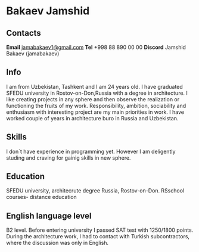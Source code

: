 # Bakaev Jamshid
## Contacts
**Email** jamabakaev1@gmail.com
**Tel** +998 88 890 00 00
**Discord** Jamshid Bakaev (jamabakaev)

## Info
I am from Uzbekistan, Tashkent and I am 24 years old. I have graduated SFEDU university in Rostov-on-Don,Russia with a degree in architecture. I like creating projects in any sphere and then observe the realization or functioning the fruits of my work. Responsibility, ambition, sociability and enthusiasm with interesting project are my main priorities in work. I have worked couple of years in architecture buro in Russia and Uzbekistan.

 ## Skills
 I don`t have experience in programming yet. However I am deligently studing and craving for gainig skills in new sphere. 

 ## Education
 SFEDU university, architecrute degree Russia, Rostov-on-Don. 
 RSschool courses- distance education
 
## English language level
B2 level. Before entering university I passed SAT test with 1250/1800 points. During the architecture work, I had to contact with Turkish subcontractors, where the discussion was only in English. 